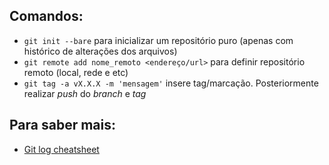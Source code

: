 ## Comandos:

- `git init --bare` para inicializar um repositório puro (apenas com histórico de alterações dos arquivos)
- `git remote add nome_remoto <endereço/url>` para definir repositório remoto (local, rede e etc)
- `git tag -a vX.X.X -m 'mensagem'` insere tag/marcação. Posteriormente realizar _push_ do _branch_ e _tag_

## Para saber mais:

- [Git log cheatsheet](http://devhints.io/git-log)
